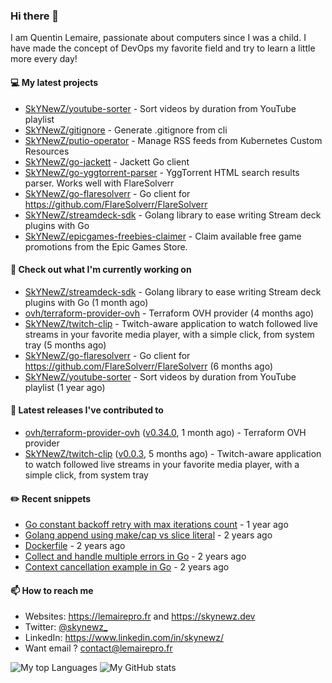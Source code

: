 ### Hi there 👋

I am Quentin Lemaire, passionate about computers since I was a child.
I have made the concept of DevOps my favorite field and try to learn a little more every day!

#### 💻 My latest projects


- [SkYNewZ/youtube-sorter](https://github.com/SkYNewZ/youtube-sorter) - Sort videos by duration from YouTube playlist
- [SkYNewZ/gitignore](https://github.com/SkYNewZ/gitignore) - Generate .gitignore from cli
- [SkYNewZ/putio-operator](https://github.com/SkYNewZ/putio-operator) - Manage RSS feeds from Kubernetes Custom Resources 
- [SkYNewZ/go-jackett](https://github.com/SkYNewZ/go-jackett) - Jackett Go client
- [SkYNewZ/go-yggtorrent-parser](https://github.com/SkYNewZ/go-yggtorrent-parser) - YggTorrent HTML search results parser. Works well with FlareSolverr
- [SkYNewZ/go-flaresolverr](https://github.com/SkYNewZ/go-flaresolverr) - Go client for https://github.com/FlareSolverr/FlareSolverr
- [SkYNewZ/streamdeck-sdk](https://github.com/SkYNewZ/streamdeck-sdk) - Golang library to ease writing Stream deck plugins with Go
- [SkYNewZ/epicgames-freebies-claimer](https://github.com/SkYNewZ/epicgames-freebies-claimer) - Claim available free game promotions from the Epic Games Store.

#### 👷 Check out what I'm currently working on


- [SkYNewZ/streamdeck-sdk](https://github.com/SkYNewZ/streamdeck-sdk) - Golang library to ease writing Stream deck plugins with Go (1 month ago)
- [ovh/terraform-provider-ovh](https://github.com/ovh/terraform-provider-ovh) - Terraform OVH provider (4 months ago)
- [SkYNewZ/twitch-clip](https://github.com/SkYNewZ/twitch-clip) - Twitch-aware application to watch followed live streams in your favorite media player, with a simple click, from system tray (5 months ago)
- [SkYNewZ/go-flaresolverr](https://github.com/SkYNewZ/go-flaresolverr) - Go client for https://github.com/FlareSolverr/FlareSolverr (6 months ago)
- [SkYNewZ/youtube-sorter](https://github.com/SkYNewZ/youtube-sorter) - Sort videos by duration from YouTube playlist (1 year ago)

#### 🚀 Latest releases I've contributed to


- [ovh/terraform-provider-ovh](https://github.com/ovh/terraform-provider-ovh) ([v0.34.0](https://github.com/ovh/terraform-provider-ovh/releases/tag/v0.34.0), 1 month ago) - Terraform OVH provider
- [SkYNewZ/twitch-clip](https://github.com/SkYNewZ/twitch-clip) ([v0.0.3](https://github.com/SkYNewZ/twitch-clip/releases/tag/v0.0.3), 5 months ago) - Twitch-aware application to watch followed live streams in your favorite media player, with a simple click, from system tray

#### ✏️ Recent snippets


- [Go constant backoff retry with max iterations count](https://gist.github.com/69f09bb63ed1429557aa9121042531fa) - 1 year ago
- [Golang append using make/cap vs slice literal](https://gist.github.com/ebdcb5d1737bcabc66238d0818250f4b) - 2 years ago
- [Dockerfile](https://gist.github.com/0a0e1b32f91ea09efa1f5bdfef480b21) - 2 years ago
- [Collect and handle multiple errors in Go](https://gist.github.com/f430d44a9bab539696c27b98c44a7921) - 2 years ago
- [Context cancellation example in Go](https://gist.github.com/36b5256e0f0c4094cadfc1d9f1f96547) - 2 years ago

#### 📫 How to reach me

- Websites: https://lemairepro.fr and https://skynewz.dev
- Twitter: [@skynewz_](https://twitter.com/skynewz_)
- LinkedIn: https://www.linkedin.com/in/skynewz/
- Want email ? [contact@lemairepro.fr](mailto:contact@lemairepro.fr?subject=Contact%20from%20your%20Github%20Profile)

![My top Languages](https://github-readme-stats.vercel.app/api/top-langs/?username=skynewz&hide=javascript,html,css,typescript&layout=compact)
![My GitHub stats](https://github-readme-stats.vercel.app/api?username=skynewz&count_private=true&show_icons=true)
